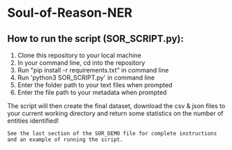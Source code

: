 # Soul-of-Reason-NER

## How to run the script (SOR_SCRIPT.py):

1) Clone this repository to your local machine
2) In your command line, cd into the repository
3) Run "pip install -r requirements.txt" in command line
4) Run 'python3 SOR_SCRIPT.py' in command line
5) Enter the folder path to your text files when prompted
6) Enter the file path to your metadata when prompted

The script will then create the final dataset, download the csv & json files to your current working directory and return some statistics on the number of entities identified!

`See the last section of the SOR_DEMO file for complete instructions and an example of running the script.`
